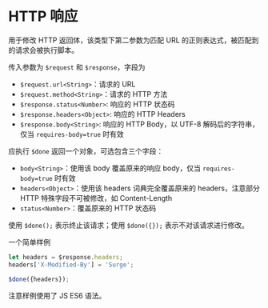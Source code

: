 # HTTP 响应

用于修改 HTTP 返回体，该类型下第二参数为匹配 URL 的正则表达式，被匹配到的请求会被执行脚本。

传入参数为 `$request` 和 `$response`，字段为

* `$request.url<String>`：请求的 URL
* `$request.method<String>`：请求的 HTTP 方法
* `$response.status<Number>`: 响应的 HTTP 状态码
* `$response.headers<Object>`: 响应的 HTTP Headers
* `$response.body<String>`: 响应的 HTTP Body，以 UTF-8 解码后的字符串，仅当 `requires-body=true` 时有效

应执行 `$done` 返回一个对象，可选包含三个字段：

* `body<String>`：使用该 body 覆盖原来的响应 body，仅当 `requires-body=true` 时有效
* `headers<Object>`：使用该 headers 词典完全覆盖原来的 headers，注意部分 HTTP 特殊字段不可被修改，如 Content-Length
* `status<Number>`：覆盖原来的 HTTP 状态码

使用 `$done();` 表示终止该请求；使用 `$done({});` 表示不对该请求进行修改。

一个简单样例

```javascript
let headers = $response.headers;
headers['X-Modified-By'] = 'Surge';

$done({headers});
```

注意样例使用了 JS ES6 语法。
